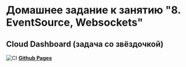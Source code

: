# Домашнее задание к занятию "8. EventSource, Websockets"
## Cloud Dashboard (задача со звёздочкой)

![CI](https://github.com/irinarinch/dashboard-frontend/actions/workflows/web.yml/badge.svg) **[Github Pages](https://irinarinch.github.io/dashboard-frontend/)** 